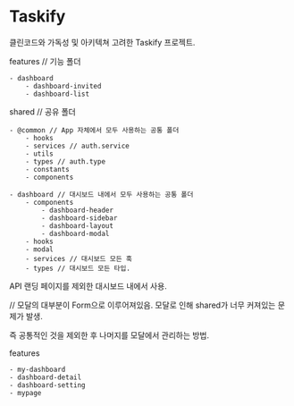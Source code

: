 # Taskify

클린코드와 가독성 및 아키텍쳐 고려한 Taskify 프로젝트.

features // 기능 폴더

    - dashboard
    	- dashboard-invited
    	- dashboard-list

shared // 공유 폴더

    - @common // App 자체에서 모두 사용하는 공통 폴더
    	- hooks
    	- services // auth.service
    	- utils
    	- types // auth.type
    	- constants
    	- components

    - dashboard // 대시보드 내에서 모두 사용하는 공통 폴더
    	- components
    		- dashboard-header
    		- dashboard-sidebar
    		- dashboard-layout
    		- dashboard-modal
    	- hooks
    	- modal
    	- services // 대시보드 모든 훅
    	- types // 대시보드 모든 타입.

API 랜딩 페이지를 제외한 대시보드 내에서 사용.

// 모달의 대부분이 Form으로 이루어져있음.
모달로 인해 shared가 너무 커져있는 문제가 발생.

즉 공통적인 것을 제외한 후 나머지를 모달에서 관리하는 방법.

features

    - my-dashboard
    - dashboard-detail
    - dashboard-setting
    - mypage
